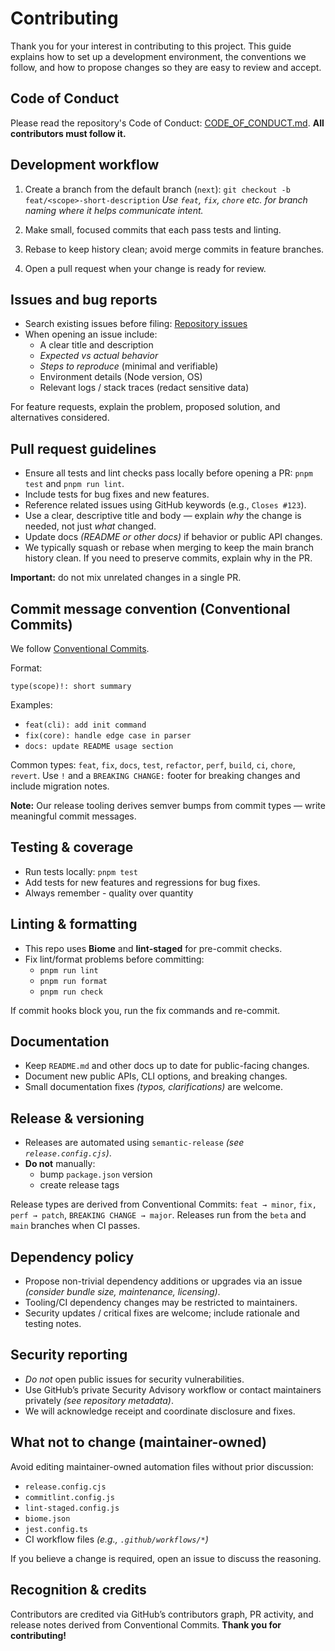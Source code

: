 # Contributing

Thank you for your interest in contributing to this project. This guide explains how to set up a development environment, the conventions we follow, and how to propose changes so they are easy to review and accept.

## Code of Conduct

Please read the repository's Code of Conduct: [CODE_OF_CONDUCT.md](CODE_OF_CONDUCT.md). **All contributors must follow it.**

## Development workflow

1. Create a branch from the default branch (`next`):
   `git checkout -b feat/<scope>-short-description`
   _Use `feat`, `fix`, `chore` etc. for branch naming where it helps communicate intent._

2. Make small, focused commits that each pass tests and linting.
3. Rebase to keep history clean; avoid merge commits in feature branches.
4. Open a pull request when your change is ready for review.

## Issues and bug reports

- Search existing issues before filing: [Repository issues](https://github.com/agrawal-rohit/npm-library-template/issues)
- When opening an issue include:
  - A clear title and description
  - _Expected vs actual behavior_
  - _Steps to reproduce_ (minimal and verifiable)
  - Environment details (Node version, OS)
  - Relevant logs / stack traces (redact sensitive data)

For feature requests, explain the problem, proposed solution, and alternatives considered.

## Pull request guidelines

- Ensure all tests and lint checks pass locally before opening a PR: `pnpm test` and `pnpm run lint`.
- Include tests for bug fixes and new features.
- Reference related issues using GitHub keywords (e.g., `Closes #123`).
- Use a clear, descriptive title and body — explain _why_ the change is needed, not just _what_ changed.
- Update docs _(README or other docs)_ if behavior or public API changes.
- We typically squash or rebase when merging to keep the main branch history clean. If you need to preserve commits, explain why in the PR.

**Important:** do not mix unrelated changes in a single PR.

## Commit message convention (Conventional Commits)

We follow [Conventional Commits](https://www.conventionalcommits.org/).

Format:

```
type(scope)!: short summary
```

Examples:

- `feat(cli): add init command`
- `fix(core): handle edge case in parser`
- `docs: update README usage section`

Common types: `feat`, `fix`, `docs`, `test`, `refactor`, `perf`, `build`, `ci`, `chore`, `revert`.
Use `!` and a `BREAKING CHANGE:` footer for breaking changes and include migration notes.

**Note:** Our release tooling derives semver bumps from commit types — write meaningful commit messages.

## Testing & coverage

- Run tests locally: `pnpm test`
- Add tests for new features and regressions for bug fixes.
- Always remember - quality over quantity

## Linting & formatting

- This repo uses **Biome** and **lint-staged** for pre-commit checks.
- Fix lint/format problems before committing:
  - `pnpm run lint`
  - `pnpm run format`
  - `pnpm run check`

If commit hooks block you, run the fix commands and re-commit.

## Documentation

- Keep `README.md` and other docs up to date for public-facing changes.
- Document new public APIs, CLI options, and breaking changes.
- Small documentation fixes _(typos, clarifications)_ are welcome.

## Release & versioning

- Releases are automated using `semantic-release` _(see `release.config.cjs`)_.
- **Do not** manually:
  - bump `package.json` version
  - create release tags

Release types are derived from Conventional Commits: `feat → minor`, `fix, perf → patch`, `BREAKING CHANGE → major`. Releases run from the `beta` and `main` branches when CI passes.

## Dependency policy

- Propose non-trivial dependency additions or upgrades via an issue _(consider bundle size, maintenance, licensing)_.
- Tooling/CI dependency changes may be restricted to maintainers.
- Security updates / critical fixes are welcome; include rationale and testing notes.

## Security reporting

- _Do not_ open public issues for security vulnerabilities.
- Use GitHub’s private Security Advisory workflow or contact maintainers privately _(see repository metadata)_.
- We will acknowledge receipt and coordinate disclosure and fixes.

## What not to change (maintainer-owned)

Avoid editing maintainer-owned automation files without prior discussion:

- `release.config.cjs`
- `commitlint.config.js`
- `lint-staged.config.js`
- `biome.json`
- `jest.config.ts`
- CI workflow files _(e.g., `.github/workflows/*`)_

If you believe a change is required, open an issue to discuss the reasoning.

## Recognition & credits

Contributors are credited via GitHub’s contributors graph, PR activity, and release notes derived from Conventional Commits. **Thank you for contributing!**
